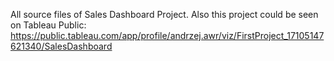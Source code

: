 All source files of Sales Dashboard Project. Also this project could be seen on Tableau Public: https://public.tableau.com/app/profile/andrzej.awr/viz/FirstProject_17105147621340/SalesDashboard
